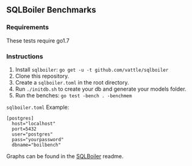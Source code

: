 ## SQLBoiler Benchmarks

### Requirements

These tests require go1.7

### Instructions

1. Install `sqlboiler`: `go get -u -t github.com/vattle/sqlboiler`
2. Clone this repository.
3. Create a `sqlboiler.toml` in the root directory.
4. Run `./initdb.sh` to create your db and generate your models folder.
5. Run the benches: `go test -bench . -benchmem`

`sqlboiler.toml` Example:

```
[postgres]
  host="localhost"
  port=5432
  user="postgres"
  pass="yourpassword"
  dbname="boilbench"
```

Graphs can be found in the [SQLBoiler](https://github.com/vattle/sqlboiler) readme.
